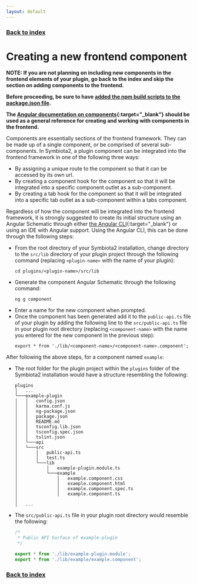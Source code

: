 ```yaml
---
layout: default
---
```


### [Back to index](./index.html)

# Creating a new frontend component

**NOTE: If you are not planning on including new components in the frontend elements of your plugin, go back to the 
index and skip the section on adding components to the frontend.**

**Before proceeding, be sure to have [added the npm build scripts to the package.json file](./add-npm-build-scripts.html).**

**The [Angular documentation on components](https://angular.io/guide/architecture-components){:target="_blank"} 
  should be used as a general reference for creating and working with components in the frontend.**

Components are essentially sections of the frontend framework. They can be made up of a single component, or be comprised
  of several sub-components. In Symbiota2, a plugin component can be integrated into the frontend framework in one of the 
  following three ways:
  - By assigning a unique route to the component so that it can be accessed by its own url.
  - By creating a component hook for the component so that it will be integrated into a specific component outlet as a sub-component.
  - By creating a tab hook for the component so that it will be integrated into a specific tab outlet as a sub-component
    within a tabs component.

Regardless of how the component will be integrated into the frontend framework, it is strongly suggested to create its 
  initial structure using an Angular Schematic through either [the Angular CLI](https://angular.io/cli/generate){:target="_blank"}
  or using an IDE with Angular support. Using the Angular CLI, this can be done through the following steps:
  - From the root directory of your Symbiota2 installation, change directory to the `src/lib` directory of your plugin
    project through the following command (replacing `<plugin-name>` with the name of your plugin):
    ```
    cd plugins/<plugin-name>/src/lib
    ```
  - Generate the component Angular Schematic through the following command:
    ```
    ng g component
    ```
  - Enter a name for the new component when prompted.
  - Once the component has been generated add it to the `public-api.ts` file of your plugin by adding the following 
    line to the  `src/public-api.ts` file in your plugin root directory (replacing `<component-name>` with the name you 
    entered for the new component in the previous step):
    ```
    export * from './lib/<component-name>/<component-name>.component';
    ```

After following the above steps, for a component named `example`: 
  - The root folder for the plugin project within the `plugins` folder of the Symbiota2 installation would have a structure 
    resembling the following:
    
    ```
    plugins
    │   ...
    └───example-plugin
    │   │   config.json
    │   │   karma.conf.js
    │   │   ng-package.json
    │   │   package.json
    │   │   README.md
    │   │   tsconfig.lib.json
    │   │   tsconfig.spec.json
    │   │   tslint.json
    │   └───api
    │   └───src
    │       │   public-api.ts
    │       │   test.ts
    │       └───lib
    │           │   example-plugin.module.ts
    │           └───example
    │               │   example.component.css
    │               │   example.component.html
    │               │   example.component.spec.ts
    │               │   example.component.ts
    │   
    │   ...
    ```

  - The `src/public-api.ts` file in your plugin root directory would resemble the following:
    
    ```typescript
    /*
     * Public API Surface of example-plugin
     */
    
    export * from './lib/example-plugin.module';
    export * from './lib/example/example.component';
    ```

### [Back to index](./index.html)
